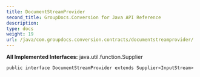 ```yaml
---
title: DocumentStreamProvider
second_title: GroupDocs.Conversion for Java API Reference
description: 
type: docs
weight: 19
url: /java/com.groupdocs.conversion.contracts/documentstreamprovider/
---
```

**All Implemented Interfaces:**
java.util.function.Supplier
```
public interface DocumentStreamProvider extends Supplier<InputStream>
```
